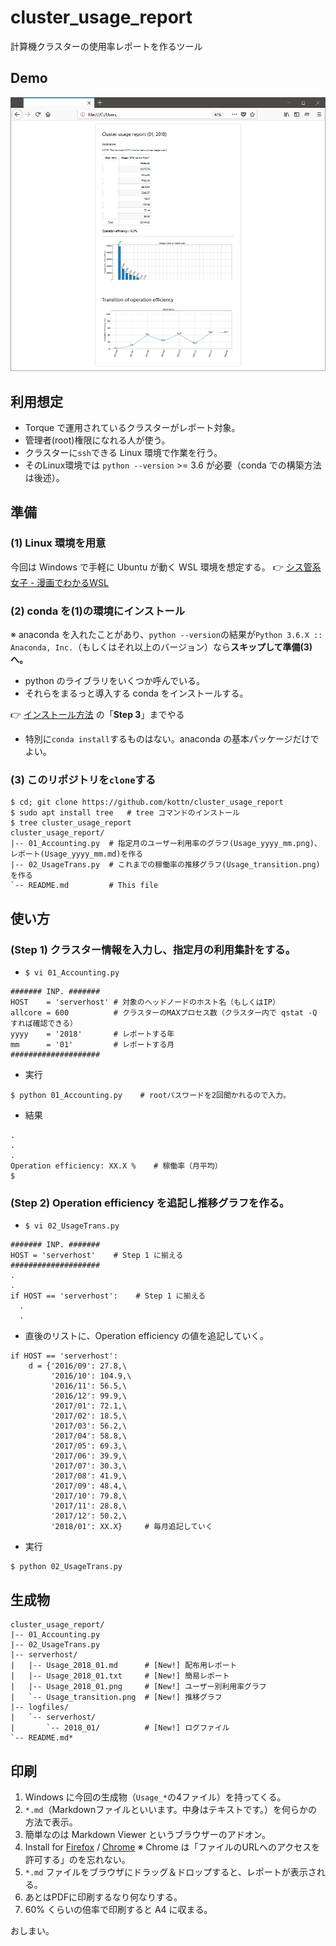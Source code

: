 # cluster_usage_report
計算機クラスターの使用率レポートを作るツール

## Demo
![](./demo.png)

## 利用想定
* Torque で運用されているクラスターがレポート対象。
* 管理者(root)権限になれる人が使う。
* クラスターに`ssh`できる Linux 環境で作業を行う。
* そのLinux環境では `python --version` >= 3.6 が必要（conda での構築方法は後述）。

## 準備
### (1) Linux 環境を用意
今回は Windows で手軽に Ubuntu が動く WSL 環境を想定する。
:point_right: [シス管系女子 - 漫画でわかるWSL](http://system-admin-girl.com/comic/begins/sp-wsl/)

### (2) conda を(1)の環境にインストール
※ anaconda を入れたことがあり、`python --version`の結果が`Python 3.6.X :: Anaconda, Inc.`（もしくはそれ以上のバージョン）なら**スキップして準備(3)へ。**
* python のライブラリをいくつか呼んでいる。
* それらをまるっと導入する conda をインストールする。

:point_right: [インストール方法](https://github.com/kottn/begin_conda) の「**Step 3**」までやる
* 特別に`conda install`するものはない。anaconda の基本パッケージだけでよい。

### (3) このリポジトリを`clone`する
```
$ cd; git clone https://github.com/kottn/cluster_usage_report
$ sudo apt install tree   # tree コマンドのインストール
$ tree cluster_usage_report
cluster_usage_report/
|-- 01_Accounting.py  # 指定月のユーザー利用率のグラフ(Usage_yyyy_mm.png)、レポート(Usage_yyyy_mm.md)を作る
|-- 02_UsageTrans.py  # これまでの稼働率の推移グラフ(Usage_transition.png)を作る
`-- README.md         # This file
```

## 使い方
### (Step 1) クラスター情報を入力し、指定月の利用集計をする。
* `$ vi 01_Accounting.py`
```
####### INP. #######
HOST    = 'serverhost' # 対象のヘッドノードのホスト名（もしくはIP）
allcore = 600          # クラスターのMAXプロセス数（クラスター内で qstat -Q すれば確認できる）
yyyy    = '2018'       # レポートする年
mm      = '01'         # レポートする月
####################
```

* 実行
```
$ python 01_Accounting.py    # rootパスワードを2回聞かれるので入力。
```

* 結果
```
.
.
.
Operation efficiency: XX.X %    # 稼働率（月平均）
$
```

### (Step 2) Operation efficiency を追記し推移グラフを作る。
* `$ vi 02_UsageTrans.py`
```
####### INP. #######
HOST = 'serverhost'    # Step 1 に揃える
####################
.
.
if HOST == 'serverhost':    # Step 1 に揃える
  .
  .
```

* 直後のリストに、Operation efficiency の値を追記していく。
```
if HOST == 'serverhost':
    d = {'2016/09': 27.8,\
         '2016/10': 104.9,\
         '2016/11': 56.5,\
         '2016/12': 99.9,\
         '2017/01': 72.1,\
         '2017/02': 18.5,\
         '2017/03': 56.2,\
         '2017/04': 58.8,\
         '2017/05': 69.3,\
         '2017/06': 39.9,\
         '2017/07': 30.3,\
         '2017/08': 41.9,\
         '2017/09': 48.4,\
         '2017/10': 79.8,\
         '2017/11': 28.8,\
         '2017/12': 50.2,\
         '2018/01': XX.X}     # 毎月追記していく
```

* 実行
```
$ python 02_UsageTrans.py
```

## 生成物
```
cluster_usage_report/
|-- 01_Accounting.py
|-- 02_UsageTrans.py
|-- serverhost/
|   |-- Usage_2018_01.md      # [New!] 配布用レポート
|   |-- Usage_2018_01.txt     # [New!] 簡易レポート
|   |-- Usage_2018_01.png     # [New!] ユーザー別利用率グラフ
|   `-- Usage_transition.png  # [New!] 推移グラフ
|-- logfiles/
|   `-- serverhost/
|       `-- 2018_01/          # [New!] ログファイル
`-- README.md*
```

## 印刷
1. Windows に今回の生成物（`Usage_*`の4ファイル）を持ってくる。
1. `*.md`（Markdownファイルといいます。中身はテキストです。）を何らかの方法で表示。
1. 簡単なのは Markdown Viewer というブラウザーのアドオン。
1. Install for [Firefox](https://addons.mozilla.org/en-US/firefox/addon/markdown-viewer-chrome/) / [Chrome](https://chrome.google.com/webstore/detail/markdown-viewer/ckkdlimhmcjmikdlpkmbgfkaikojcbjk) ※ Chrome は「ファイルのURLへのアクセスを許可する」のを忘れない。
1. `*.md` ファイルをブラウザにドラッグ＆ドロップすると、レポートが表示される。
1. あとはPDFに印刷するなり何なりする。
1. 60% くらいの倍率で印刷すると A4 に収まる。

おしまい。
